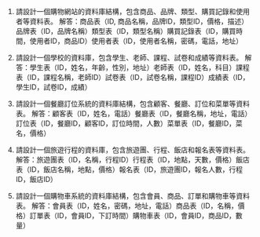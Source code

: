 

1. 請設計一個購物網站的資料庫結構，包含商品、品牌、類型、購買記錄和使用者等資料表。
解答：商品表（ID, 商品名稱，品牌ID，類型ID，價格，描述）品牌表（ID，品牌名稱）類型表（ID，類型名稱）購買記錄表（ID，購買時間，使用者ID，商品ID）使用者表（ID，使用者名稱，密碼，電話，地址）

2. 請設計一個學校的資料庫，包含學生、老師、課程、試卷和成績等資料表。
解答：學生表（ID，姓名，年齡，性別，地址）老師表（ID，姓名，科目）課程表（ID，課程名稱，老師ID）試卷表（ID，試卷名稱，課程ID）成績表（ID，學生ID，試卷ID，成績）

3. 請設計一個餐廳訂位系統的資料庫結構，包含顧客、餐廳、訂位和菜單等資料表。
解答：顧客表（ID，姓名，電話）餐廳表（ID，餐廳名稱，地址，電話）訂位表（ID，餐廳ID，顧客ID，訂位時間，人數）菜單表（ID，餐廳ID，菜名，價格）

4. 請設計一個旅遊行程的資料庫，包含旅遊團、行程、飯店和報名表等資料表。
解答：旅遊團表（ID，名稱，行程ID）行程表（ID，地點，天數，價格）飯店表（ID，飯店名稱，地點，價格）報名表（ID，旅遊團ID，報名人數，行程ID，飯店ID）

5. 請設計一個購物車系統的資料庫結構，包含會員、商品、訂單和購物車等資料表。
解答：會員表（ID，姓名，密碼，地址，電話）商品表（ID，名稱，價格）訂單表（ID，會員ID，下訂時間）購物車表（ID，會員ID，商品ID，數量）